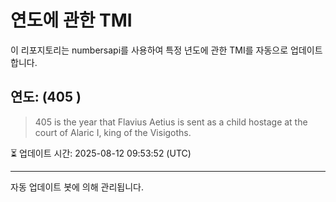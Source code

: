 
# 연도에 관한 TMI

이 리포지토리는 numbersapi를 사용하여 특정 년도에 관한 TMI를 자동으로 업데이트합니다.

## 연도: (405 )
> 405 is the year that Flavius Aetius is sent as a child hostage at the court of Alaric I, king of the Visigoths.

⏳ 업데이트 시간: 2025-08-12 09:53:52 (UTC)

---
자동 업데이트 봇에 의해 관리됩니다.

